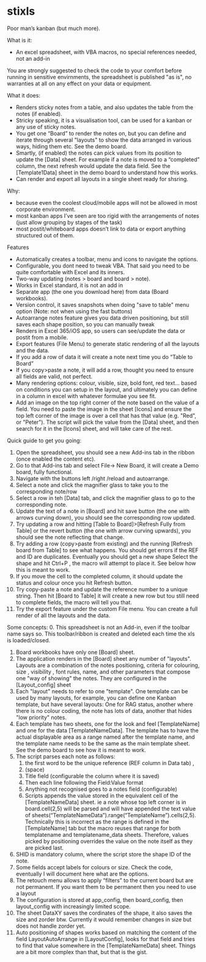 # stixls
Poor man’s kanban (but much more).

What is it:
- An excel spreadsheet, with VBA macros, no special references needed, not an add-in

You are strongly suggested to check the code to your comfort before running in sensitive envirnments, the spreadsheet is published "as is", no warranties at all on any effect on your data or equipment.

What it does:
- Renders sticky notes from a table, and also updates the table from the notes (if enabled).
- Stricky speaking, it is a visualisation tool, can be used for a kanban or any use of sticky notes.
- You get one “Board” to render the notes on,  but you can define and iterate through several "layouts" to show the data arranged in various ways, hiding them etc. See the demo board.
- Smartly, (if enabled) the notes can pick values from its position to update the [Data] sheet. For example if a note is moved to a “completed” column, the next refresh would update the data field. See the [Template1Data] sheet in the demo board to understand how this works.
- Can render and export all layouts in a single
sheet ready for shsring.


Why:
- because even the coolest cloud/mobile apps will not be allowed in most corporate environment.
- most kanban apps I’ve seen are too rigid with the arrangements of notes (just allow grouping by stages of the task) 
- most postit/whiteboard apps doesn’t link to data or export anything structured out of them.



Features
- Automatically creates a toolbar,  menu and icons to navigate the options. 
- Configurable, you dont need to tweak VBA. That said you need to be quite comfortable with Excel and its inners.
- Two-way updating (notes > board and board > note).
- Works in Excel standard, it is not an add in
- Separate app (the one you download here) from data (Board workbooks).
- Version control, it saves snapshots when doing "save to table" menu option (Note: not when using the fast buttons)
- Autoarrange notes feature gives you data driven positioning, but still saves each shape position, so you can manually tweak
- Renders in Excel 365/iOS app, so users can see/update the data or postit from a mobile.  
- Export features (File Menu) to generate static rendering of all the layouts and the data.
- If you add a row of data it will create  a note next time you do “Table to Board” 
- If you copy>paste a note, it will add a row, thought you need to ensure all fields are valid, not perfect.
- Many rendering options: colour, visible, size, bold font, red text... based on conditions you can setup in the layout, and ultimately you can define in a column in excel with whatever formulae you see fit.
- Add an image on the top right corner of the note based on the value of a field. You need to paste the image in the sheet [Icons] and ensure the top left corner of the image is over a cell that has that value (e.g. "Red", or "Peter"). The script will pick the value from the [Data] sheet, and then search for it in the [Icons] sheet, and will take care of the rest.

Quick guide to get you going:

1. Open the spreadsheet, you should see a new Add-ins tab in the ribbon (once enabled the content etc).  
2. Go to that Add-ins tab and select File-> New Board, it will create a Demo board, fully functional.
3. Navigate with the buttons left /right /reload and autoarrange. 
4. Select a note and click the magnifier glass to take you to the corresponding note/row 
5. Select a row in teh [Data] tab, and click the magnifier glass to go to the corresponding note.
6. Update the text of a note in [Board] and hit save button (the one with arrows curving down), you should see the corresponding row updated. 
7. Try updating a row and hitting  [Table to Board]>[Refresh Fully from Table] or the revert button (the one with arrow curving upwards), you should see the note reflecting that change.
8. Try adding a row (copy>paste from existing) and the running [Refresh board from Table] to see what happens. 
    You should get errors if the REF and ID are duplicates.
    Eventually you should get a new shape
    Select the shape and hit Ctrl+P , the macro will attempt to place it. See below how this is meant to work.
9. If you move the cell to the completed column, it should update the status and colour once you hit Refresh button.
10. Try copy-paste a note and update the reference number to a unique string.  Then hit [Board to Table] it will create a new row but tou still need to complete fields, the macro will tell you that.
11. Try the export feature under the custom File menu. You can create a full render of all the layouts and the data.

Some  concepts:
0. This spreadsheet is not an Add-in, even if the toolbar name says so. This toolbar/ribbon is created and deleted each time the xls is loaded/closed. 
1. Board workbooks have only one [Board] sheet.
2. The application renders in the [Board] sheet any number of "layouts". Layouts are a combination of the notes positioning, criteria for colouring, size , visibility , font rules, name, and other parameters that compose one "way of showing" the notes. They are configured in the [Layout_config] sheet
3. Each "layout" needs to refer to one "template".  One template can be used by many layouts, for example, you can define one Kanban template, but have several layouts: One for RAG status, another where there is no colour coding,  the note has lots of data, another that hides "low priority" notes.
4. Each template has two sheets, one for the look and feel [TemplateName] and one for the data [TemplateNameData]. The template has to have the actual displayable area as a range named after the template name, and the template name needs to be the same as the main template sheet. See the demo board to see how it is meant to work. 
5. The script parses each note as follows:
    1. the first word to be the unique reference (REF column in Data tab) , 
    2. (space)
    3. Title field (configurable the column where it is saved) 
    4. Then each line following the Field:Value format  
    5. Anything not recognised goes to a notes field (configurable)
    6. Scripts appends the value stored in the equivalent cell of the [TemplateNameData]  sheet. ie a note whose top left corner is in board.cell(2,5) will be parsed and will have appended the text value of sheets(“TemplateNameData”).range(“TemplateName”).cells(2,5). Technically this is incorrect as the range is defined in the [TemplateName] tab but the macro reuses that range for both templatename and templatename_data sheets.  Therefore, values picked by positioning overrides the value on the note itself as they are picked last.
6. SHID is mandatory column, where the script store the shape ID of the note.
7. Some fields accept labels for colours or size. Check the code, eventually I will document here what are the options. 
8. The retouch menu allows to apply “filters” to the current board but are not permanent. If you want them to be permanent then you need to use a layout 
9. The configuration is stored at app_config, then board_config, then layout_config with increasingly limited scope.
10. The sheet DataXY saves the cordinates of the shape, it also saves the size and zorder btw. Currently it would remember changes in size but does not handle zorder yet.
11. Auto positioning of shapes works based on matching the content of the field LayoutAutoArrange in [LayoutConfig], looks for that field and tries to find that value somewhere in the [TemplateNameData] sheet. Things are a bit more complex than that, but that is the gist.
